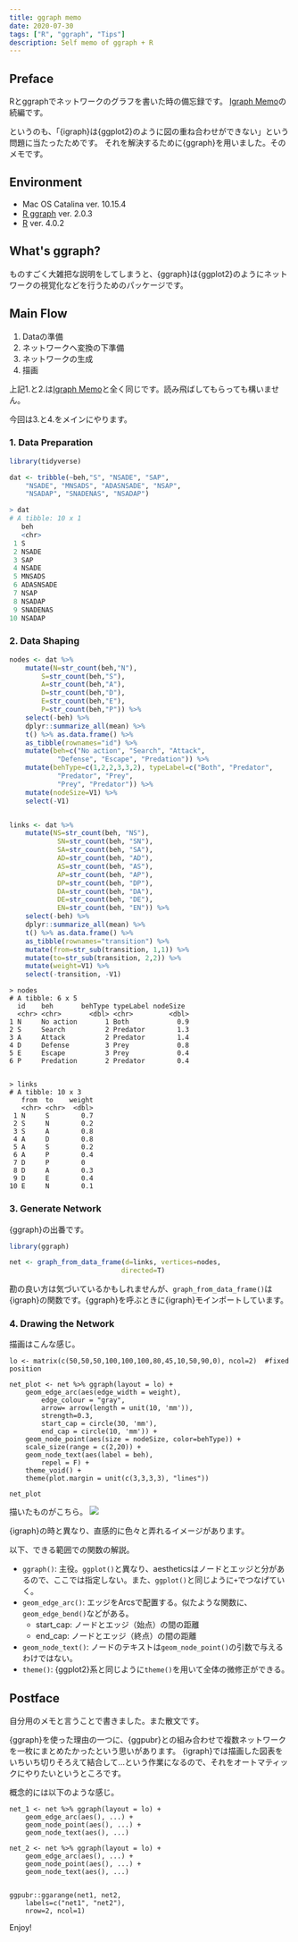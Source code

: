 ```yaml
---
title: ggraph memo
date: 2020-07-30
tags: ["R", "ggraph", "Tips"]
description: Self memo of ggraph + R
---
```



<!--This page is a memo to run ggraphs from R.-->
## Preface

Rとggraphでネットワークのグラフを書いた時の備忘録です。
[Igraph Memo](https://6w3n.github.io/posts/igraph_memo/)の続編です。

というのも、「{igraph}は{ggplot2}のように図の重ね合わせができない」という問題に当たったためです。
それを解決するために{ggraph}を用いました。そのメモです。

## Environment
- Mac OS Catalina ver. 10.15.4
- [R ggraph](https://cran.r-project.org/web/packages/ggraph/ggraph.pdf) ver. 2.0.3
- [R](https://www.r-project.org/) ver. 4.0.2


## What's ggraph?

ものすごく大雑把な説明をしてしまうと、{ggraph}は{ggplot2}のようにネットワークの視覚化などを行うためのパッケージです。


## Main Flow
1. Dataの準備
2. ネットワークへ変換の下準備
3. ネットワークの生成
4. 描画


上記1.と2.は[Igraph Memo](https://6w3n.github.io/posts/igraph_memo/)と全く同じです。読み飛ばしてもらっても構いません。

今回は3.と4.をメインにやります。

### 1. Data Preparation

```R
library(tidyverse)

dat <- tribble(~beh,"S", "NSADE", "SAP", 
    "NSADE", "MNSADS", "ADASNSADE", "NSAP", 
    "NSADAP", "SNADENAS", "NSADAP")
```
```R
> dat
# A tibble: 10 x 1
   beh
   <chr>
 1 S
 2 NSADE
 3 SAP
 4 NSADE
 5 MNSADS
 6 ADASNSADE
 7 NSAP
 8 NSADAP
 9 SNADENAS
10 NSADAP
```


### 2. Data Shaping

```R
nodes <- dat %>%  
	mutate(N=str_count(beh,"N"),
        S=str_count(beh,"S"), 
		A=str_count(beh,"A"), 
        D=str_count(beh,"D"),
		E=str_count(beh,"E"),
        P=str_count(beh,"P")) %>%
	select(-beh) %>% 
	dplyr::summarize_all(mean) %>%
	t() %>% as.data.frame() %>%
	as_tibble(rownames="id") %>% 
	mutate(beh=c("No action", "Search", "Attack", 
			"Defense", "Escape", "Predation")) %>%
	mutate(behType=c(1,2,2,3,3,2), typeLabel=c("Both", "Predator", 
			"Predator", "Prey", 
            "Prey", "Predator")) %>%
	mutate(nodeSize=V1) %>%
	select(-V1)


links <- dat %>%  
	mutate(NS=str_count(beh, "NS"),
            SN=str_count(beh, "SN"), 
            SA=str_count(beh, "SA"), 
            AD=str_count(beh, "AD"), 
            AS=str_count(beh, "AS"), 
            AP=str_count(beh, "AP"), 
            DP=str_count(beh, "DP"), 
            DA=str_count(beh, "DA"), 
            DE=str_count(beh, "DE"), 
            EN=str_count(beh, "EN")) %>% 
	select(-beh) %>% 
	dplyr::summarize_all(mean) %>%
	t() %>% as.data.frame() %>%
	as_tibble(rownames="transition") %>% 
	mutate(from=str_sub(transition, 1,1)) %>%
	mutate(to=str_sub(transition, 2,2)) %>%
	mutate(weight=V1) %>%
	select(-transition, -V1)
```


```
> nodes
# A tibble: 6 x 5
  id    beh       behType typeLabel nodeSize
  <chr> <chr>       <dbl> <chr>         <dbl>
1 N     No action       1 Both            0.9
2 S     Search          2 Predator        1.3
3 A     Attack          2 Predator        1.4
4 D     Defense         3 Prey            0.8
5 E     Escape          3 Prey            0.4
6 P     Predation       2 Predator        0.4


> links
# A tibble: 10 x 3
   from  to    weight
   <chr> <chr>  <dbl>
 1 N     S        0.7
 2 S     N        0.2
 3 S     A        0.8
 4 A     D        0.8
 5 A     S        0.2
 6 A     P        0.4
 7 D     P        0
 8 D     A        0.3
 9 D     E        0.4
10 E     N        0.1
```


### 3. Generate Network
{ggraph}の出番です。

```R
library(ggraph)

net <- graph_from_data_frame(d=links, vertices=nodes, 
                            directed=T)
```

勘の良い方は気づいているかもしれませんが、`graph_from_data_frame()`は{igraph}の関数です。{ggraph}を呼ぶときに{igraph}モインポートしています。


### 4. Drawing the Network

描画はこんな感じ。

```
lo <- matrix(c(50,50,50,100,100,100,80,45,10,50,90,0), ncol=2)	#fixed position

net_plot <- net %>% ggraph(layout = lo) +
	geom_edge_arc(aes(edge_width = weight), 
		edge_colour = "gray", 
		arrow= arrow(length = unit(10, 'mm')),
		strength=0.3, 
		start_cap = circle(30, 'mm'), 
		end_cap = circle(10, 'mm')) +
	geom_node_point(aes(size = nodeSize, color=behType)) + 
	scale_size(range = c(2,20)) +
	geom_node_text(aes(label = beh), 
		repel = F) +
	theme_void() +
	theme(plot.margin = unit(c(3,3,3,3), "lines")) 

net_plot
```

描いたものがこちら。
![](https://i.imgur.com/EUWzF9g.png)

{igraph}の時と異なり、直感的に色々と弄れるイメージがあります。

以下、できる範囲での関数の解説。

- `ggraph()`: 主役。`ggplot()`と異なり、aestheticsはノードとエッジと分があるので、ここでは指定しない。また、`ggplot()`と同じように`+`でつなげていく。
- `geom_edge_arc()`: エッジをArcsで配置する。似たような関数に、`geom_edge_bend()`などがある。
	- start_cap: ノードとエッジ（始点）の間の距離
	- end_cap: ノードとエッジ（終点）の間の距離
- `geom_node_text()`: ノードのテキストは`geom_node_point()`の引数で与えるわけではない。
- `theme()`: {ggplot2}系と同じように`theme()`を用いて全体の微修正ができる。


## Postface
自分用のメモと言うことで書きました。また散文です。

{ggraph}を使った理由の一つに、{ggpubr}との組み合わせで複数ネットワークを一枚にまとめたかったという思いがあります。
{igraph}では描画した図表をいちいち切りそろえて結合して...という作業になるので、それをオートマティックにやりたいというところです。

概念的には以下のような感じ。

```
net_1 <- net %>% ggraph(layout = lo) +
	geom_edge_arc(aes(), ...) +
	geom_node_point(aes(), ...) + 
	geom_node_text(aes(), ...)

net_2 <- net %>% ggraph(layout = lo) +
	geom_edge_arc(aes(), ...) +
	geom_node_point(aes(), ...) + 
	geom_node_text(aes(), ...)


ggpubr::ggarange(net1, net2, 
	labels=c("net1", "net2"),
	nrow=2, ncol=1)

```


Enjoy!







